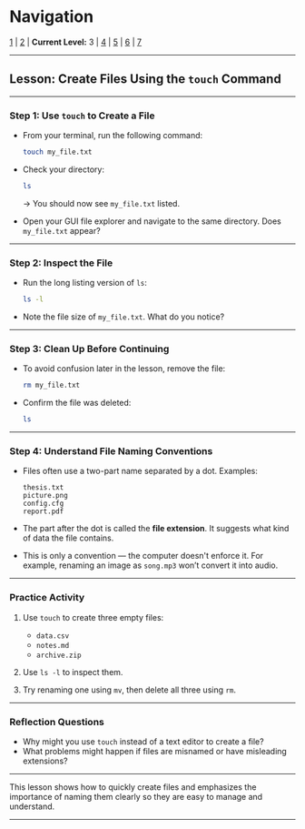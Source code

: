 # Navigation
[1](./unix-shell-basics-creating-files-lv1.md) | [2](./unix-shell-basics-creating-files-lv2.md) | **Current Level:** 3 | [4](./unix-shell-basics-creating-files-lv4.md) | [5](./unix-shell-basics-creating-files-lv5.md) | [6](./unix-shell-basics-creating-files-lv6.md) | [7](./unix-shell-basics-creating-files-lv7.md)

---

## Lesson: Create Files Using the `touch` Command

---

### Step 1: Use `touch` to Create a File

* From your terminal, run the following command:

  ```bash
  touch my_file.txt
  ```

* Check your directory:

  ```bash
  ls
  ```

  → You should now see `my_file.txt` listed.

* Open your GUI file explorer and navigate to the same directory. Does `my_file.txt` appear?

---

### Step 2: Inspect the File

* Run the long listing version of `ls`:

  ```bash
  ls -l
  ```

* Note the file size of `my_file.txt`. What do you notice?

---

### Step 3: Clean Up Before Continuing

* To avoid confusion later in the lesson, remove the file:

  ```bash
  rm my_file.txt
  ```

* Confirm the file was deleted:

  ```bash
  ls
  ```

---

### Step 4: Understand File Naming Conventions

* Files often use a two-part name separated by a dot. Examples:

  ```
  thesis.txt
  picture.png
  config.cfg
  report.pdf
  ```

* The part after the dot is called the **file extension**. It suggests what kind of data the file contains.

* This is only a convention — the computer doesn't enforce it. For example, renaming an image as `song.mp3` won’t convert it into audio.

---

### Practice Activity

1. Use `touch` to create three empty files:

   * `data.csv`
   * `notes.md`
   * `archive.zip`
2. Use `ls -l` to inspect them.
3. Try renaming one using `mv`, then delete all three using `rm`.

---

### Reflection Questions

* Why might you use `touch` instead of a text editor to create a file?
* What problems might happen if files are misnamed or have misleading extensions?

---

This lesson shows how to quickly create files and emphasizes the importance of naming them clearly so they are easy to manage and understand.

---
